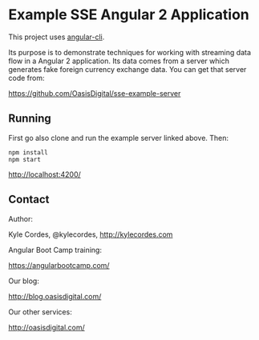 # Example SSE Angular 2 Application

This project uses [angular-cli](https://github.com/angular/angular-cli).

Its purpose is to demonstrate techniques for working with streaming data flow in
a Angular 2 application. Its data comes from a server which generates fake
foreign currency exchange data. You can get that server code from:

<https://github.com/OasisDigital/sse-example-server>

## Running

First go also clone and run the example server linked above. Then:

```
npm install
npm start
```

<http://localhost:4200/>

## Contact

Author:

Kyle Cordes, @kylecordes, <http://kylecordes.com>

Angular Boot Camp training:

<https://angularbootcamp.com/>

Our blog:

<http://blog.oasisdigital.com/>

Our other services:

<http://oasisdigital.com/>
